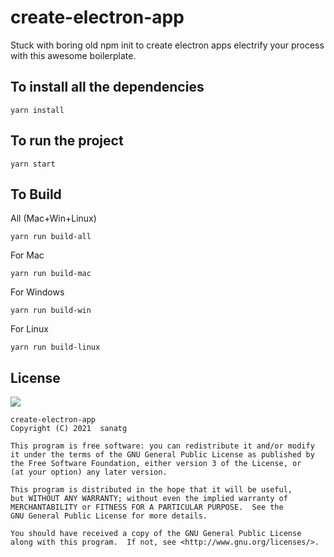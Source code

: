 # create-electron-app
Stuck with boring old npm init to create electron apps electrify your process with this awesome boilerplate.

## To install all the dependencies

```
yarn install
```

## To run the project

```
yarn start
```

## To Build

All (Mac+Win+Linux)

    yarn run build-all

For Mac

    yarn run build-mac

For Windows

    yarn run build-win

For Linux
  
    yarn run build-linux

## License
<a href="./LICENSE.md"><img src="https://licensebuttons.net/l/GPL/2.0/88x62.png"/></a>

    create-electron-app
    Copyright (C) 2021  sanatg

    This program is free software: you can redistribute it and/or modify
    it under the terms of the GNU General Public License as published by
    the Free Software Foundation, either version 3 of the License, or
    (at your option) any later version.

    This program is distributed in the hope that it will be useful,
    but WITHOUT ANY WARRANTY; without even the implied warranty of
    MERCHANTABILITY or FITNESS FOR A PARTICULAR PURPOSE.  See the
    GNU General Public License for more details.

    You should have received a copy of the GNU General Public License
    along with this program.  If not, see <http://www.gnu.org/licenses/>.